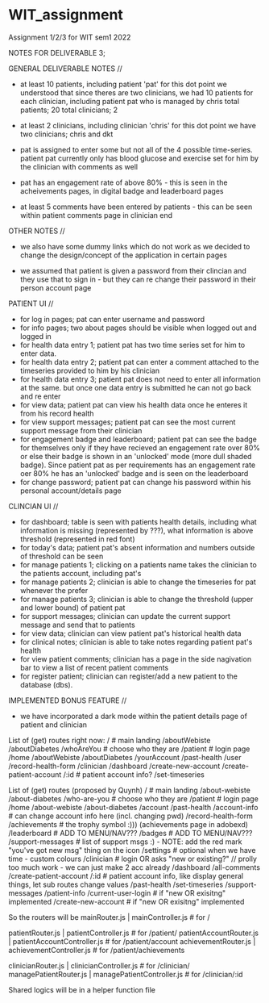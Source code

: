 # WIT_assignment
Assignment 1/2/3 for WIT sem1 2022

NOTES FOR DELIVERABLE 3; 

GENERAL DELIVERABLE NOTES //
* at least 10 patients, including patient 'pat'
for this dot point we understood that since theres are two clinicians, we had 10 patients for each clinician, including patient pat who is managed by chris 
total patients; 20 
total clinicians; 2 

* at least 2 clinicians, including clinician 'chris' 
for this dot point we have two clinicians; chris and dkt 

* pat is assigned to enter some but not all of the 4 possible time-series. patient pat currently only has blood glucose and exercise set for him by the clinician with comments as well

* pat has an engagement rate of above 80% - this is seen in the acheivements pages, in digital badge and leaderboard pages

* at least 5 comments have been entered by patients - this can be seen within patient comments page in clinician end

OTHER NOTES // 

* we also have some dummy links which do not work as we decided to change the design/concept of the application in certain pages

* we assumed that patient is given a password from their clincian and they use that to sign in - but they can re change their password in their person account page

PATIENT UI // 
- for log in pages; pat can enter username and password 
- for info pages; two about pages should be visible when logged out and logged in 
- for health data entry 1; patient pat has two time series set for him to enter data. 
- for health data entry 2; patient pat can enter a comment attached to the timeseries provided to him by his clinician 
- for health data entry 3; patient pat does not need to enter all information at the same. but once one data entry is submitted he can not go back and re enter
- for view data; patient pat can view his health data once he enteres it from his record health 
- for view support messages; patient pat can see the most current support message from their clinician 
- for engagement badge and leaderboard; patient pat can see the badge for themselves only if they have recieved an engagement rate over 80% or else their badge is shown in an 'unlocked' mode (more dull shaded badge). Since patient pat as per requirements has an engagement rate oer 80% he has an 'unlocked' badge and is seen on the leaderboard
- for change password; patient pat can change his password within his personal account/details page

CLINCIAN UI // 
- for dashboard; table is seen with patients health details, including what information is missing (represented by ???), what information is above threshold (represented in red font)
- for today's data; patient pat's absent information and numbers outside of threshold can be seen
- for manage patients 1; clicking on a patients name takes the clinician to the patients account, including pat's
- for manage patients 2; clinician is able to change the timeseries for pat whenever the prefer
- for manage patients 3; clinician is able to change the threshold (upper and lower bound) of patient pat
- for support messages; clinician can update the current support message and send that to patients 
- for view data; clinician can view patient pat's historical health data 
- for clinical notes; clinician is able to take notes regarding patient pat's health 
- for view patient comments; clinician has a page in the side nagivation bar to view a list of recent patient comments
- for register patient; clinician can register/add a new patient to the database (dbs). 

IMPLEMENTED BONUS FEATURE //
- we have incorporated a dark mode within the patient details page of patient and clinician






List of (get) routes right now:
/                                   # main landing
/aboutWebiste
/aboutDiabetes
/whoAreYou                          # choose who they are
/patient                            # login page
        /home
        /aboutWebiste
        /aboutDiabetes
        /yourAccount
        /past-health
        /user
        /record-health-form
/clinician
        /dashboard
        /create-new-account
        /create-patient-account
        /:id                        # patient account info?
                /set-timeseries

List of (get) routes (proposed by Quynh)
/                                   # main landing
/about-webiste
/about-diabetes
/who-are-you                        # choose who they are
/patient                            # login page
        /home
        /about-webiste
        /about-diabetes
        /account
                /past-health
                /account-info       # can change account info here (incl. changing pwd)
                /record-health-form
        /achievements               # the trophy symbol :))) (achievements page in adobexd)
                /leaderboard        # ADD TO MENU/NAV???
                /badges             # ADD TO MENU/NAV???
        /support-messages           # list of support msgs :) - NOTE: add the red mark "you've got new msg" thing on the icon
        /settings                   # optional when we have time - custom colours
/clinician                          # login OR asks "new or existing?" // prolly too much work - we can just make 2 acc already
        /dashboard
        /all-comments
        /create-patient-account
        /:id                        # patient account info, like display general things, let sub routes change values
                /past-health
                /set-timeseries
                /support-messages
                /patient-info
        /current-user-login         # if "new OR exisitng" implemented
        /create-new-account         # if "new OR exisitng" implemented

So the routers will be
mainRouter.js               |   mainController.js               # for /

patientRouter.js            |   patientController.js            # for /patient/
patientAccountRouter.js     |   patientAccountController.js     # for /patient/account
achievementRouter.js        |   achievementController.js        # for /patient/achievements

clinicianRouter.js          |   clinicianController.js          # for /clinician/
managePatientRouter.js      |   managePatientController.js      # for /clinician/:id

Shared logics will be in a helper function file







